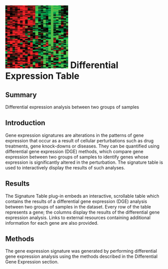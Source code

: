 ![Differential Expression Table Icon](img/signature_table-icon.png "Differential Expression Table Icon") Differential Expression Table
================
Summary
----------------
Differential expression analysis between two groups of samples

Introduction
----------------
Gene expression signatures are alterations in the patterns of gene expression that occur as a result of cellular perturbations such as drug treatments, gene knock-downs or diseases. They can be quantified using differential gene expression (DGE) methods, which compare gene expression between two groups of samples to identify genes whose expression is significantly altered in the perturbation. The signature table is used to interactively display the results of such analyses.

Results
----------------
The Signature Table plug-in embeds an interactive, scrollable table which contains the results of a differential gene expression (DGE) analysis between two groups of samples in the dataset. Every row of the table represents a gene; the columns display the results of the differential gene expression analysis. Links to external resources containing additional information for each gene are also provided.

Methods
----------------
The gene expression signature was generated by performing differential gene expression analysis using the methods described in the Differential Gene Expression section.